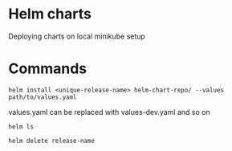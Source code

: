 # Helm charts 

Deploying charts on local minikube setup

# Commands

`helm install <unique-release-name> helm-chart-repo/ --values path/to/values.yaml`

values.yaml can be replaced with values-dev.yaml and so on

`helm ls`

`helm delete release-name`